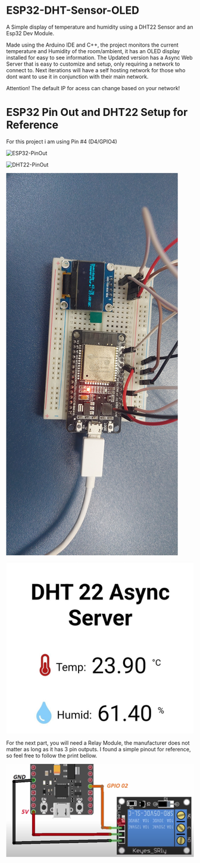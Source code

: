 # ESP32-DHT-Sensor-OLED
A Simple display of temperature and humidity using a DHT22 Sensor and an Esp32 Dev Module.

Made using the Arduino IDE and C++, the project monitors the current temperature and Humidity of the room/ambient, it has an OLED display installed for easy to see information.
The Updated version has a Async Web Server that is easy to customize and setup, only requiring a network to connect to.
Next iterations will have a self hosting network for those who dont want to use it in conjunction with their main network.

Attention! The default IP for acess can change based on your network!

# ESP32 Pin Out and DHT22 Setup for Reference
For this project i am using Pin #4 (D4/GPIO4)
<p>
<img alt= "ESP32-PinOut" src = "https://www.mischianti.org/wp-content/uploads/2020/11/ESP32-DOIT-DEV-KIT-v1-pinout-mischianti.png" /> 
</p>
<p>
<img alt= "DHT22-PinOut" src = "https://esp32io.com/images/tutorial/esp32-dht22-temperature-humudity-module-wiring-diagram.jpg" /> 
</p>
<p>
<img alt= "Application" src = "img/Application.jpg" /> 
</p>
<p>
<img alt= "WebServer Implementation" src = "img/WebServerExample.jfif" /> 
</p>
For the next part, you will need a Relay Module, the manufacturer does not matter as long as it has 3 pin outputs.
I found a simple pinout for reference, so feel free to follow the print bellow.
<p>
<img alt = "SingleRelayPinOut" src = img/SingleRelayPinOut.png />
